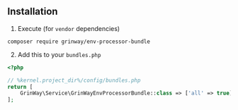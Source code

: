 Installation
------

1. Execute (for `vendor` dependencies)

```console
composer require grinway/env-processor-bundle
```

[//]: # (> NOTE: With the help of the composer recipe you will get<br>`config/packages/grinway_env_processor.yaml`)
[//]: # (> <br>**Check it's not empty!**)

[//]: # (If you didn't get these configuration files just copy them from `@GrinWayService/.install/symfony/config`)

2. Add this to your `bundles.php`

```php
<?php

// %kernel.project_dir%/config/bundles.php
return [
    GrinWay\Service\GrinWayEnvProcessorBundle::class => ['all' => true],
];
```
